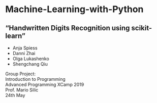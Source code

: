 Machine-Learning-with-Python
========

“Handwritten Digits Recognition using scikit-learn”
--------------

 * Anja Spiess <br> 
 * Danni Zhai <br> 
 * Olga Lukashenko <br> 
 * Shengchang Qiu <br> 

Group Project: <br> 
Introduction to Programming <br> 
Advanced Programming XCamp 2019 <br> 
Prof. Mario Silic <br> 
24th May <br> 
